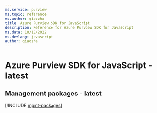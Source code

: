 ```yaml
---
ms.service: purview
ms.topic: reference
ms.author: qiaozha
title: Azure Purview SDK for JavaScript
description: Reference for Azure Purview SDK for JavaScript
ms.data: 10/18/2022
ms.devlang: javascript
author: qiaozha
---
```

# Azure Purview SDK for JavaScript - latest

## Management packages - latest
[!INCLUDE [mgmt-packages](purview-mgmt-index.md)]